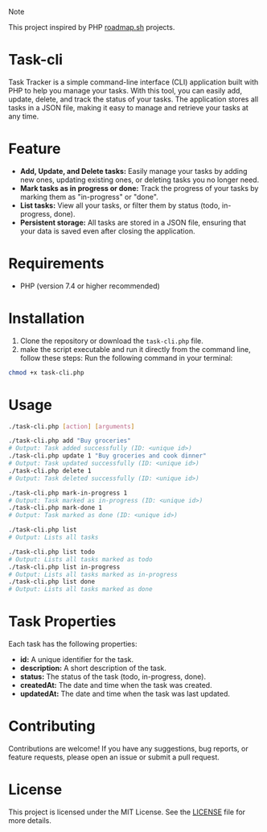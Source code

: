 > [!NOTE]  
> This project inspired by PHP [roadmap.sh](https://roadmap.sh/projects/task-tracker) projects.

# Task-cli
Task Tracker is a simple command-line interface (CLI) application built with PHP to help you manage your tasks. With this tool, you can easily add, update, delete, and track the status of your tasks. The application stores all tasks in a JSON file, making it easy to manage and retrieve your tasks at any time.

# Feature
 - **Add, Update, and Delete tasks:** Easily manage your tasks by adding new ones, updating existing ones, or deleting tasks you no longer need.
 - **Mark tasks as in progress or done:** Track the progress of your tasks by marking them as "in-progress" or "done".
 - **List tasks:** View all your tasks, or filter them by status (todo, in-progress, done).
 - **Persistent storage:** All tasks are stored in a JSON file, ensuring that your data is saved even after closing the application.

# Requirements
 - PHP (version 7.4 or higher recommended)

# Installation
1. Clone the repository or download the `task-cli.php` file.
2. make the script executable and run it directly from the command line, follow these steps:
Run the following command in your terminal:
``` bash
chmod +x task-cli.php
```

# Usage
``` bash
./task-cli.php [action] [arguments]

./task-cli.php add "Buy groceries"
# Output: Task added successfully (ID: <unique id>)
./task-cli.php update 1 "Buy groceries and cook dinner"
# Output: Task updated successfully (ID: <unique id>)
./task-cli.php delete 1
# Output: Task deleted successfully (ID: <unique id>)

./task-cli.php mark-in-progress 1
# Output: Task marked as in-progress (ID: <unique id>)
./task-cli.php mark-done 1
# Output: Task marked as done (ID: <unique id>)

./task-cli.php list
# Output: Lists all tasks

./task-cli.php list todo
# Output: Lists all tasks marked as todo
./task-cli.php list in-progress
# Output: Lists all tasks marked as in-progress
./task-cli.php list done
# Output: Lists all tasks marked as done
```

# Task Properties
Each task has the following properties:
 - **id:** A unique identifier for the task.
 - **description:** A short description of the task.
 - **status:** The status of the task (todo, in-progress, done).
 - **createdAt:** The date and time when the task was created.
 - **updatedAt:** The date and time when the task was last updated.

# Contributing
 Contributions are welcome! If you have any suggestions, bug reports, or feature requests, please open an issue or submit a pull request.

# License
This project is licensed under the MIT License. See the [LICENSE](LICENSE) file for more details.
